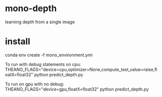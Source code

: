 # mono-depth
learning depth from a single image

# install
conda env create -f mono_environment.yml

To run with debug statements on cpu:
THEANO_FLAGS="device=cpu,optimizer=None,compute_test_value=raise,floatX=float32" python predict_depth.py

To run on gpu with no debug:
THEANO_FLAGS="device=gpu,floatX=float32" python predict_depth.py
